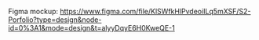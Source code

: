 Figma mockup: https://www.figma.com/file/KlSWfkHlPvdeoiILq5mXSF/S2-Porfolio?type=design&node-id=0%3A1&mode=design&t=alyyDqyE6H0KweQE-1
